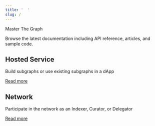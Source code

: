 ```yaml
---
title: '  '
slug: /
---
```


<p
style={{
  fontFamily: 'EuclidCircularBold', textAlign: 'center', fontSize: '5.5rem', marginBottom: 0
}}
>Master The Graph</p>

<p style={{textAlign: 'center'}}>Browse the latest documentation including API reference, articles, and sample code.</p>

## Hosted Service

Build subgraphs or use existing subgraphs in a dApp

[Read more](/docs/hosted/introduction)

## Network

Participate in the network as an Indexer, Curator, or Delegator

[Read more](/docs/network/network)
